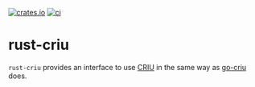 [![crates.io](https://img.shields.io/crates/v/rust-criu.svg)](https://crates.io/crates/rust-criu)
[![ci](https://github.com/checkpoint-restore/rust-criu/actions/workflows/test.yml/badge.svg)](https://github.com/checkpoint-restore/rust-criu/actions)

# rust-criu

`rust-criu` provides an interface to use [CRIU](https://criu.org/) in the
same way as [go-criu](https://github.com/checkpoint-restore/go-criu) does.
